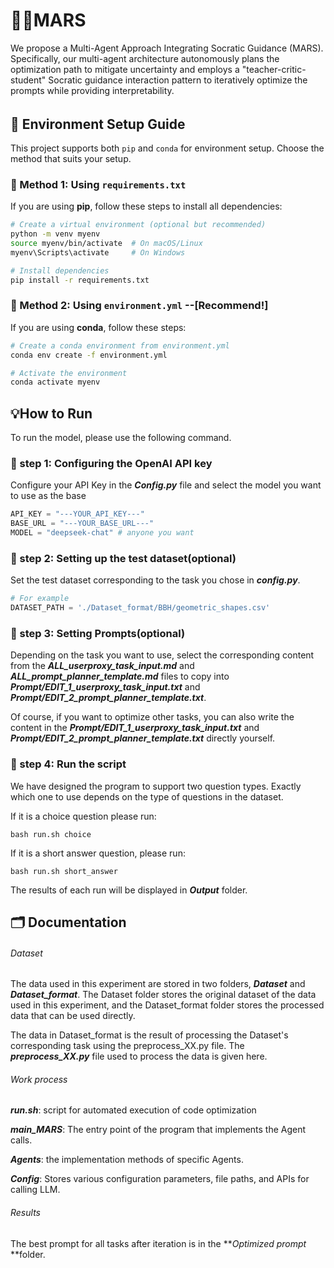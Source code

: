 # 🧝‍♀️MARS

We propose a Multi-Agent Approach Integrating Socratic Guidance (MARS). Specifically, our multi-agent architecture autonomously plans the optimization path to mitigate uncertainty and employs a "teacher-critic-student" Socratic guidance interaction pattern to iteratively optimize the prompts while providing interpretability. 

###### 

## 📌 Environment Setup Guide

This project supports both `pip` and `conda` for environment setup. Choose the method that suits your setup.

### 🔹 Method 1: Using `requirements.txt` 

If you are using **pip**, follow these steps to install all dependencies:

```bash
# Create a virtual environment (optional but recommended)
python -m venv myenv
source myenv/bin/activate  # On macOS/Linux
myenv\Scripts\activate     # On Windows

# Install dependencies
pip install -r requirements.txt
```

### 🔹 Method 2: Using `environment.yml` --[Recommend!]

If you are using **conda**, follow these steps:

```bash
# Create a conda environment from environment.yml
conda env create -f environment.yml

# Activate the environment
conda activate myenv
```



## 💡How to Run 

To run the model, please use the following command.

### 🔹 step 1: Configuring the OpenAI API key

Configure your API Key in the ***Config.py*** file and select the model you want to use as the base

```python
API_KEY = "---YOUR_API_KEY---"
BASE_URL = "---YOUR_BASE_URL---"
MODEL = "deepseek-chat" # anyone you want
```



### 🔹 step 2: Setting up the test dataset(optional)

Set the test dataset corresponding to the task you chose in ***config.py***.

```python
# For example
DATASET_PATH = './Dataset_format/BBH/geometric_shapes.csv'
```



### 🔹 step 3: Setting Prompts(optional)

Depending on the task you want to use, select the corresponding content from the ***ALL_userproxy_task_input.md*** and ***ALL_prompt_planner_template.md*** files to copy into ***Prompt/EDIT_1_userproxy_task_input.txt*** and ***Prompt/EDIT_2_prompt_planner_template.txt***.

Of course, if you want to optimize other tasks, you can also write the content in the ***Prompt/EDIT_1_userproxy_task_input.txt*** and ***Prompt/EDIT_2_prompt_planner_template.txt*** directly yourself.



### 🔹 step 4: Run the script

We have designed the program to support two question types. Exactly which one to use depends on the type of questions in the dataset.

If it is a choice question please run:

```
bash run.sh choice
```

If it is a short answer question, please run:

```
bash run.sh short_answer
```

The results of each run will be displayed in ***Output*** folder.

## 🗂️ Documentation

###### Dataset 

The data used in this experiment are stored in two folders, ***Dataset*** and ***Dataset_format***. The Dataset folder stores the original dataset of the data used in this experiment, and the Dataset_format folder stores the processed data that can be used directly.

The data in Dataset_format is the result of processing the Dataset's corresponding task using the preprocess_XX.py file. The ***preprocess_XX.py*** file used to process the data is given here.



###### Work process

***run.sh***: script for automated execution of code optimization

***main_MARS***: The entry point of the program that implements the Agent calls.

***Agents***: the implementation methods of specific Agents.

***Config***: Stores various configuration parameters, file paths, and APIs for calling LLM.



###### Results

The best prompt for all tasks after iteration is in the ***Optimized prompt* **folder.